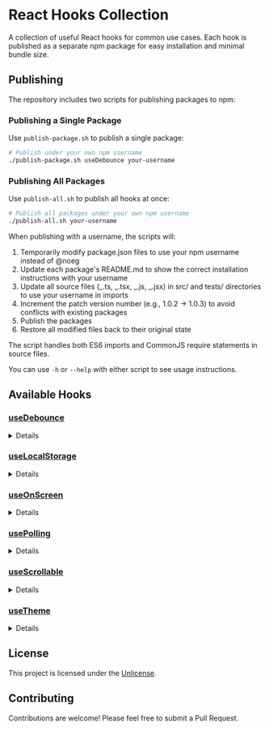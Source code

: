 # React Hooks Collection

A collection of useful React hooks for common use cases. Each hook is published as a separate npm package for easy installation and minimal bundle size.

## Publishing

The repository includes two scripts for publishing packages to npm:

### Publishing a Single Package

Use `publish-package.sh` to publish a single package:

```bash
# Publish under your own npm username
./publish-package.sh useDebounce your-username
```

### Publishing All Packages

Use `publish-all.sh` to publish all hooks at once:

```bash
# Publish all packages under your own npm username
./publish-all.sh your-username
```

When publishing with a username, the scripts will:

1. Temporarily modify package.json files to use your npm username instead of @noeg
2. Update each package's README.md to show the correct installation instructions with your username
3. Update all source files (_.ts, _.tsx, _.js, _.jsx) in src/ and tests/ directories to use your username in imports
4. Increment the patch version number (e.g., 1.0.2 → 1.0.3) to avoid conflicts with existing packages
5. Publish the packages
6. Restore all modified files back to their original state

The script handles both ES6 imports and CommonJS require statements in source files.

You can use `-h` or `--help` with either script to see usage instructions.

## Available Hooks

### [useDebounce](./useDebounce)

<details>
<summary>Details</summary>

A React hook for debouncing values and functions to optimize performance and limit the rate of executions.

- 🎯 Debounce values or functions
- ⚡️ Optimized performance
- 🔄 Automatic cleanup
- ⏱️ Configurable delay
- 💪 TypeScript support
- 🧪 Well tested
</details>

### [useLocalStorage](./useLocalStorage)

<details>
<summary>Details</summary>

A React hook for persisting state in localStorage with TypeScript support and syncing across tabs/windows.

- 💾 Persist state in localStorage
- 🔄 Sync state across tabs/windows
- 🎯 Same API as useState
- ⚡️ Optimized performance
- 🛡️ Type-safe with TypeScript
- 🧪 Well tested
- 🌐 SSR friendly
</details>

### [useOnScreen](./useOnScreen)

<details>
<summary>Details</summary>

A React hook for detecting when an element enters or leaves the viewport with TypeScript support and IntersectionObserver API.

- 🔄 Automatic polling with configurable intervals
- ⏱️ Customizable polling conditions
- 🎯 Success and error callbacks
- ⚡ Immediate or delayed start options
- 🛑 Manual control over polling (start/stop)
- 💪 TypeScript support
</details>

### [usePolling](./usePolling)

<details>
<summary>Details</summary>

A React hook for implementing polling functionality with configurable intervals, conditions, and callbacks.

- 🔄 Automatic polling with configurable intervals
- ⏱️ Customizable polling conditions
- 🎯 Success and error callbacks
- ⚡ Immediate or delayed start options
- 🛑 Manual control over polling (start/stop)
- 💪 TypeScript support
</details>

### [useScrollable](./useScrollable)

<details>
<summary>Details</summary>

A React hook for managing scrollable containers with TypeScript support, providing scroll position tracking and automatic scroll-to-bottom functionality.

- 📜 Track scroll position (top, middle, bottom)
- 🔄 Automatic scroll-to-bottom functionality
- 📏 Detect if content is scrollable
- ⚡️ Optimized performance with ResizeObserver
- 🛡️ Type-safe with TypeScript
- 🧪 Well tested
- 💬 Perfect for chat applications and infinite scrolling lists
</details>

### [useTheme](./useTheme)

<details>
<summary>Details</summary>

A React hook for implementing theme management with support for light, dark, and system themes.

- 🌓 Support for light and dark themes
- 🖥️ System theme detection and synchronization
- 💾 Persistent theme storage
- 🔄 Automatic theme switching
- 🎨 CSS class-based theming
- 💪 TypeScript support
</details>

## License

This project is licensed under the [Unlicense](LICENSE).

## Contributing

Contributions are welcome! Please feel free to submit a Pull Request.
